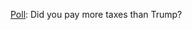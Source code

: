 <a href="https://twitter.com/davewiner/status/1310335821220900869">Poll</a>: Did you pay more taxes than Trump?
